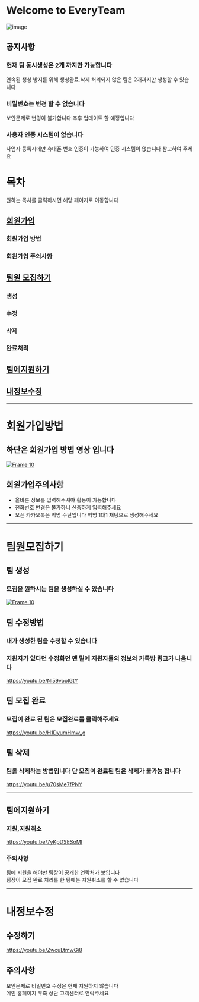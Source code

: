 # Welcome to EveryTeam 
![image](https://user-images.githubusercontent.com/75231868/128675948-a0ed42e1-b44a-420e-a413-deb7bd0a7e65.png)
## 공지사항
### 현재 팀 동시생성은 2개 까지만 가능합니다
연속된 생성 방지를 위해 생성완료.삭제 처리되지 않은 팀은 2개까지만 생성할 수 있습니다  
### 비밀번호는 변경 할 수 없습니다 
보안문제로 변경이 불가합니다 추후 업데이트 할 예정입니다  
### 사용자 인증 시스템이 없습니다  
사업자 등록시에만 휴대폰 번호 인증이 가능하여 인증 시스템이 없습니다 참고하여 주세요  

# 목차
원하는 목차를 클릭하시면 해당 페이지로 이동합니다  
## [회원가입](#회원가입방법)
### 회원가입 방법
### 회원가입 주의사항
## [팀원 모집하기](#팀원모집하기)
### 생성
### 수정
### 삭제
### 완료처리
## [팀에지원하기](#팀에지원하기)
## [내정보수정](#내정보수정) 
<hr>

# 회원가입방법
## 하단은 회원가입 방법 영상 입니다 
[![Frame 10](https://user-images.githubusercontent.com/75231868/128814204-bbd222f9-b7e9-44c3-8a01-d6878685c990.png)](https://youtu.be/El2cp7IRDZs)



## 회원가입주의사항 
- 올바른 정보를 입력해주셔야 활동이 가능합니다  
- 전화번호 변경은 불가하니 신중하게 입력해주세요  
- 오픈 카카오톡은 익명 수단입니다 익명 1대1 채팅으로 생성해주세요 
<hr>


# 팀원모집하기
## 팀 생성
### 모집을 원하시는 팀을 생성하실 수 있습니다  
[![Frame 10](https://user-images.githubusercontent.com/75231868/128814204-bbd222f9-b7e9-44c3-8a01-d6878685c990.png)](https://youtu.be/TsF3mJ2cfd8)
 
## 팀 수정방법 
### 내가 생성한 팀을 수정할 수 있습니다  
### 지원자가 있다면 수정화면 맨 밑에 지원자들의 정보와 카톡방 링크가 나옵니다
https://youtu.be/Nl59vooIGtY

## 팀 모집 완료
### 모집이 완료 된 팀은 모집완료를 클릭해주세요  
https://youtu.be/H1DyumHmw_g

## 팀 삭제 
### 팀을 삭제하는 방법입니다 단 모집이 완료된 팀은 삭제가 불가능 합니다
https://youtu.be/u70sMe7fPNY

<hr>

## 팀에지원하기
### 지원,지원취소
https://youtu.be/7yKpDSESoMI
### 주의사항  
팀에 지원을 해야만 팀장이 공개한 연락처가 보입니다  
팀장이 모집 완료 처리를 한 팀에는 지원취소를 할 수 없습니다

<hr>

# 내정보수정
## 수정하기
https://youtu.be/ZwcuLtmwGi8
## 주의사항
보안문제로 비밀번호 수정은 현재 지원하지 않습니다  
메인 홈페이지 우측 상단 고객센터로 연락주세요  
